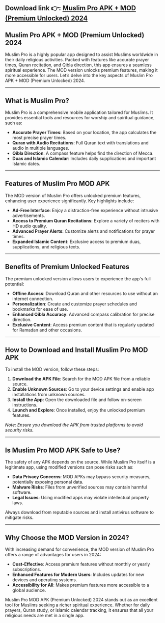 ## **Download link 👉: [Muslim Pro APK + MOD (Premium Unlocked) 2024](https://tinyurl.com/379kdea3)**

## Muslim Pro APK + MOD (Premium Unlocked) 2024  

Muslim Pro is a highly popular app designed to assist Muslims worldwide in their daily religious activities. Packed with features like accurate prayer times, Quran recitation, and Qibla direction, this app ensures a seamless spiritual experience. The MOD version unlocks premium features, making it more accessible for users. Let’s delve into the key aspects of Muslim Pro APK + MOD (Premium Unlocked) 2024.

---

## What is Muslim Pro?  

Muslim Pro is a comprehensive mobile application tailored for Muslims. It provides essential tools and resources for worship and spiritual guidance, such as:  
- **Accurate Prayer Times**: Based on your location, the app calculates the most precise prayer times.  
- **Quran with Audio Recitations**: Full Quran text with translations and audio in multiple languages.  
- **Qibla Direction**: A compass feature helps find the direction of Mecca.  
- **Duas and Islamic Calendar**: Includes daily supplications and important Islamic dates.  

---

## Features of Muslim Pro MOD APK  

The MOD version of Muslim Pro offers unlocked premium features, enhancing user experience significantly. Key highlights include:  
- **Ad-Free Interface**: Enjoy a distraction-free experience without intrusive advertisements.  
- **Access to Premium Quran Recitations**: Explore a variety of reciters with HD audio quality.  
- **Advanced Prayer Alerts**: Customize alerts and notifications for prayer times.  
- **Expanded Islamic Content**: Exclusive access to premium duas, supplications, and religious texts.  

---

## Benefits of Premium Unlocked Features  

The premium unlocked version allows users to experience the app's full potential:  
- **Offline Access**: Download Quran and other resources to use without an internet connection.  
- **Personalization**: Create and customize prayer schedules and bookmarks for ease of use.  
- **Enhanced Qibla Accuracy**: Advanced compass calibration for precise direction.  
- **Exclusive Content**: Access premium content that is regularly updated for Ramadan and other occasions.  

---

## How to Download and Install Muslim Pro MOD APK  

To install the MOD version, follow these steps:  
1. **Download the APK File**: Search for the MOD APK file from a reliable source.  
2. **Enable Unknown Sources**: Go to your device settings and enable app installations from unknown sources.  
3. **Install the App**: Open the downloaded file and follow on-screen instructions.  
4. **Launch and Explore**: Once installed, enjoy the unlocked premium features.  

*Note: Ensure you download the APK from trusted platforms to avoid security risks.*  

---

## Is Muslim Pro MOD APK Safe to Use?  

The safety of any APK depends on the source. While Muslim Pro itself is a legitimate app, using modified versions can pose risks such as:  
- **Data Privacy Concerns**: MOD APKs may bypass security measures, potentially exposing personal data.  
- **Malware Risks**: Files from unverified sources may contain harmful software.  
- **Legal Issues**: Using modified apps may violate intellectual property laws.  

Always download from reputable sources and install antivirus software to mitigate risks.  

---

## Why Choose the MOD Version in 2024?  

With increasing demand for convenience, the MOD version of Muslim Pro offers a range of advantages for users in 2024:  
- **Cost-Effective**: Access premium features without monthly or yearly subscriptions.  
- **Enhanced Features for Modern Users**: Includes updates for new devices and operating systems.  
- **Accessibility for All**: Makes premium features more accessible to a global audience.  

Muslim Pro MOD APK (Premium Unlocked) 2024 stands out as an excellent tool for Muslims seeking a richer spiritual experience. Whether for daily prayers, Quran study, or Islamic calendar tracking, it ensures that all your religious needs are met in a single app.  
